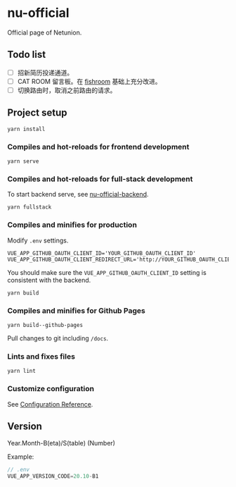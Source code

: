 # nu-official

Official page of Netunion.

## Todo list

- [ ] 招新简历投递通道。
- [ ] CAT ROOM 留言板。在 [fishroom](https://fishroom.tuna.moe/log/tuna/today) 基础上充分改进。
- [ ] 切换路由时，取消之前路由的请求。

## Project setup

``` yarn
yarn install
```

### Compiles and hot-reloads for frontend development

``` yarn
yarn serve
```

### Compiles and hot-reloads for full-stack development

To start backend serve, see [nu-official-backend](https://github.com/uestclug/nu-official-backend).

``` yarn
yarn fullstack
```

### Compiles and minifies for production

Modify `.env` settings.

``` .env
VUE_APP_GITHUB_OAUTH_CLIENT_ID='YOUR_GITHUB_OAUTH_CLIENT_ID'
VUE_APP_GITHUB_OAUTH_CLIENT_REDIRECT_URL='http://YOUR_GITHUB_OAUTH_CLIENT_REDIRECT_URL/oauth/redirect'
```

You should make sure the `VUE_APP_GITHUB_OAUTH_CLIENT_ID` setting is consistent with the backend.

``` yarn
yarn build
```

### Compiles and minifies for Github Pages

``` yarn
yarn build--github-pages
```

Pull changes to git including `/docs`.

### Lints and fixes files

``` yarn
yarn lint
```

### Customize configuration

See [Configuration Reference](https://cli.vuejs.org/config/).

## Version

Year.Month-B(eta)/S(table) (Number)

Example:

``` js
// .env
VUE_APP_VERSION_CODE=20.10-B1
```

